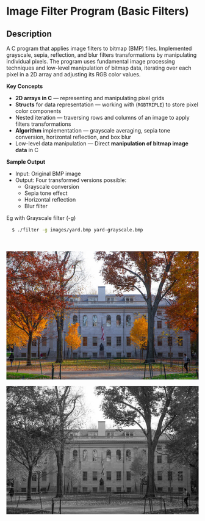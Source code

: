 
# Image Filter Program (Basic Filters)

## Description  
A C program that applies image filters to bitmap (BMP) files. Implemented grayscale, sepia, reflection, and blur filters transformations by manipulating individual pixels. The program uses fundamental image processing techniques and low-level manipulation of bitmap data, iterating over each pixel in a 2D array and adjusting its RGB color values. 


**Key Concepts**
- **2D arrays in C** — representing and manipulating pixel grids 
- **Structs** for data representation — working with (`RGBTRIPLE`) to store pixel color components
- Nested iteration — traversing rows and columns of an image to apply filters transformations
- **Algorithm** implementation — grayscale averaging, sepia tone conversion, horizontal reflection, and box blur
- Low-level data manipulation — Direct **manipulation of bitmap image data** in C  



**Sample Output**  
- Input: Original BMP image  
- Output: Four transformed versions possible:  
  - Grayscale conversion  
  - Sepia tone effect  
  - Horizontal reflection  
  - Blur filter  

Eg with Grayscale filter (-g)

```bash
  $ ./filter -g images/yard.bmp yard-grayscale.bmp

  
```
![Original](/images/yard.bmp)

![Filtered](/images/yard-grayscale.bmp)
